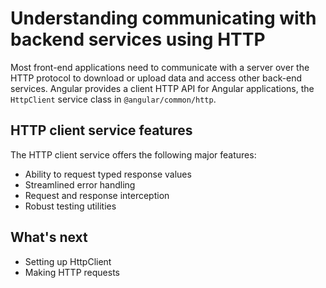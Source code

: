 # Understanding communicating with backend services using HTTP

Most front-end applications need to communicate with a server over the HTTP protocol to download or upload data and access other back-end services. Angular provides a client HTTP API for Angular applications, the `HttpClient` service class in `@angular/common/http`.

## HTTP client service features

The HTTP client service offers the following major features:

- Ability to request typed response values
- Streamlined error handling
- Request and response interception
- Robust testing utilities

## What's next

- Setting up HttpClient
- Making HTTP requests